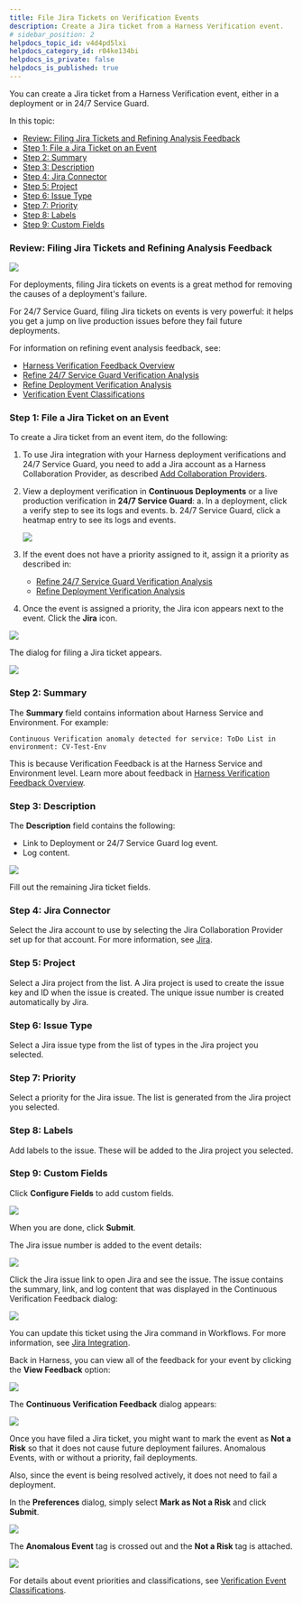 ```yaml
---
title: File Jira Tickets on Verification Events
description: Create a Jira ticket from a Harness Verification event.
# sidebar_position: 2
helpdocs_topic_id: v4d4pd5lxi
helpdocs_category_id: r04ke134bi
helpdocs_is_private: false
helpdocs_is_published: true
---
```


You can create a Jira ticket from a Harness Verification event, either in a deployment or in 24/7 Service Guard.

In this topic:

* [Review: Filing Jira Tickets and Refining Analysis Feedback](#review_filing_jira_tickets_and_refining_analysis_feedback)
* [Step 1: File a Jira Ticket on an Event](#step_1_file_a_jira_ticket_on_an_event)
* [Step 2: Summary](#step_2_summary)
* [Step 3: Description](#step_3_description)
* [Step 4: Jira Connector](#step_4_jira_connector)
* [Step 5: Project](#step_5_project)
* [Step 6: Issue Type](#step_6_issue_type)
* [Step 7: Priority](#step_7_priority)
* [Step 8: Labels](#step_8_labels)
* [Step 9: Custom Fields](#step_9_custom_fields)

### Review: Filing Jira Tickets and Refining Analysis Feedback

![](./static/jira-cv-ticket-00.png)

For deployments, filing Jira tickets on events is a great method for removing the causes of a deployment's failure.

For 24/7 Service Guard, filing Jira tickets on events is very powerful: it helps you get a jump on live production issues before they fail future deployments.

For information on refining event analysis feedback, see:

* [Harness Verification Feedback Overview](../continuous-verification-overview/concepts-cv/harness-verification-feedback-overview.md)
* [Refine 24/7 Service Guard Verification Analysis](refine-24-7-service-guard-verification-analysis.md)
* [Refine Deployment Verification Analysis](refine-deployment-verification-analysis.md)
* [Verification Event Classifications](https://docs.harness.io/article/339hy0kbnu-verification-event-classifications)

### Step 1: File a Jira Ticket on an Event

To create a Jira ticket from an event item, do the following:

1. To use Jira integration with your Harness deployment verifications and 24/7 Service Guard, you need to add a Jira account as a Harness Collaboration Provider, as described [Add Collaboration Providers](https://docs.harness.io/article/cv98scx8pj-collaboration-providers#jira).
2. View a deployment verification in **Continuous Deployments** or a live production verification in **24/7 Service Guard**:
	a. In a deployment, click a verify step to see its logs and events.
	b. 24/7 Service Guard, click a heatmap entry to see its logs and events.

   ![](./static/jira-cv-ticket-01.png)

3. If the event does not have a priority assigned to it, assign it a priority as described in:
	* [Refine 24/7 Service Guard Verification Analysis](refine-24-7-service-guard-verification-analysis.md)
	* [Refine Deployment Verification Analysis](refine-deployment-verification-analysis.md)
4. Once the event is assigned a priority, the Jira icon appears next to the event. Click the **Jira** icon.

![](./static/jira-cv-ticket-02.png)

The dialog for filing a Jira ticket appears.  


![](./static/jira-cv-ticket-03.png)

### Step 2: Summary

The **Summary** field contains information about Harness Service and Environment. For example:

`Continuous Verification anomaly detected for service: ToDo List in environment: CV-Test-Env`

This is because Verification Feedback is at the Harness Service and Environment level. Learn more about feedback in [Harness Verification Feedback Overview](../continuous-verification-overview/concepts-cv/harness-verification-feedback-overview.md).

### Step 3: Description

The **Description** field contains the following:

* Link to Deployment or 24/7 Service Guard log event.
* Log content.

![](./static/jira-cv-ticket-04.png)

Fill out the remaining Jira ticket fields.

### Step 4: Jira Connector

Select the Jira account to use by selecting the Jira Collaboration Provider set up for that account. For more information, see [Jira](https://docs.harness.io/article/cv98scx8pj-collaboration-providers#jira).

### Step 5: Project

Select a Jira project from the list. A Jira project is used to create the issue key and ID when the issue is created. The unique issue number is created automatically by Jira.

### Step 6: Issue Type

Select a Jira issue type from the list of types in the Jira project you selected.

### Step 7: Priority

Select a priority for the Jira issue. The list is generated from the Jira project you selected.

### Step 8: Labels

Add labels to the issue. These will be added to the Jira project you selected.

### Step 9: Custom Fields

Click **Configure Fields** to add custom fields.

![](./static/jira-cv-ticket-05.png)

When you are done, click **Submit**.

The Jira issue number is added to the event details:

![](./static/jira-cv-ticket-06.png)

Click the Jira issue link to open Jira and see the issue. The issue contains the summary, link, and log content that was displayed in the Continuous Verification Feedback dialog:

![](./static/jira-cv-ticket-07.png)

You can update this ticket using the Jira command in Workflows. For more information, see [Jira Integration](../../model-cd-pipeline/workflows/jira-integration.md).

Back in Harness, you can view all of the feedback for your event by clicking the **View Feedback** option:

![](./static/jira-cv-ticket-08.png)

The **Continuous Verification Feedback** dialog appears:

![](./static/jira-cv-ticket-09.png)

Once you have filed a Jira ticket, you might want to mark the event as **Not a Risk** so that it does not cause future deployment failures. Anomalous Events, with or without a priority, fail deployments.

Also, since the event is being resolved actively, it does not need to fail a deployment.

In the **Preferences** dialog, simply select **Mark as Not a Risk** and click **Submit**.

![](./static/jira-cv-ticket-10.png)

The **Anomalous Event** tag is crossed out and the **Not a Risk** tag is attached.

![](./static/jira-cv-ticket-11.png)

For details about event priorities and classifications, see [Verification Event Classifications](https://docs.harness.io/article/339hy0kbnu-verification-event-classifications).